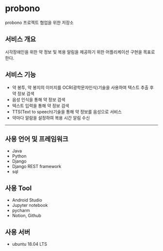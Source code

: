 # probono
probono 프로젝트 협업을 위한 저장소

## 서비스 개요
시각장애인을 위한 약 정보 및 복용 알림을 제공하기 위한 어플리케이션 구현을 목표로 한다.

## 서비스 기능
* 약 봉투, 약 봉지의 이미지를 OCR(광학문자인식)기술을 사용하여 텍스트 추출 후 약 정보 검색
* 음성 인식을 통해 약 정보 검색
* 텍스트 입력을 통해 약 정보 검색
* TTS(Text to speech)기술을 통해 약 정보를 음성으로 서비스
* 약마다 알람을 설정하여 복용 시간 알림 수신

* * *

## 사용 언어 및 프레임워크
* Java
* Python
* Django
* Django REST framework
* sql

## 사용 Tool
* Android Studio
* Jupyter notebook
* pycharm
* Notion, Github

## 사용 서버
* ubuntu 18.04 LTS
